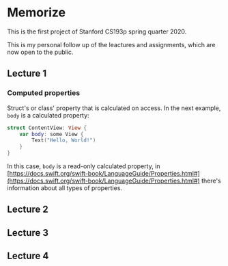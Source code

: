 # Memorize

This is the first project of Stanford CS193p spring quarter 2020.

This is my personal follow up of the leactures and assignments, which are now open to the public.

## Lecture 1

### Computed properties

Struct's or class' property that is calculated on access. In the next example, `body` is a calculated property:

```swift
struct ContentView: View {
    var body: some View {
        Text("Hello, World!")
    }
}
```

In this case, `body` is a read-only calculated property, in [https://docs.swift.org/swift-book/LanguageGuide/Properties.html#](https://docs.swift.org/swift-book/LanguageGuide/Properties.html#) there's information about all types of properties.

## Lecture 2

## Lecture 3

## Lecture 4

